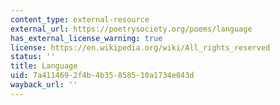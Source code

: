 ```yaml
---
content_type: external-resource
external_url: https://poetrysociety.org/poems/language
has_external_license_warning: true
license: https://en.wikipedia.org/wiki/All_rights_reserved
status: ''
title: Language
uid: 7a411469-2f4b-4b35-8585-10a1734e043d
wayback_url: ''
---
```

